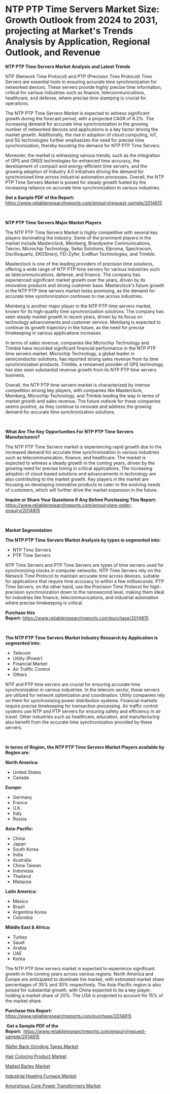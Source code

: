 <p><h1>NTP PTP Time Servers Market Size: Growth Outlook from 2024 to 2031, projecting at Market's Trends Analysis by Application, Regional Outlook, and Revenue</h1></p><p><strong>NTP PTP Time Servers Market Analysis and Latest Trends</strong></p>
<p><p>NTP (Network Time Protocol) and PTP (Precision Time Protocol) Time Servers are essential tools in ensuring accurate time synchronization for networked devices. These servers provide highly precise time information, critical for various industries such as finance, telecommunications, healthcare, and defense, where precise time stamping is crucial for operations.</p><p>The NTP PTP Time Servers Market is expected to witness significant growth during the forecast period, with a projected CAGR of 6.2%. The increasing demand for accurate time synchronization in the growing number of networked devices and applications is a key factor driving the market growth. Additionally, the rise in adoption of cloud computing, IoT, and 5G technologies further emphasizes the need for precise time synchronization, thereby boosting the demand for NTP PTP Time Servers.</p><p>Moreover, the market is witnessing various trends, such as the integration of GPS and GNSS technologies for enhanced time accuracy, the development of compact and energy-efficient time servers, and the growing adoption of Industry 4.0 initiatives driving the demand for synchronized time across industrial automation processes. Overall, the NTP PTP Time Servers Market is poised for steady growth fueled by the increasing reliance on accurate time synchronization in various industries.</p></p>
<p><strong>Get a Sample PDF of the Report:&nbsp;</strong> <a href="https://www.reliableresearchreports.com/enquiry/request-sample/2014815">https://www.reliableresearchreports.com/enquiry/request-sample/2014815</a></p>
<p>&nbsp;</p>
<p><strong>NTP PTP Time Servers Major Market Players</strong></p>
<p><p>The NTP PTP Time Servers Market is highly competitive with several key players dominating the industry. Some of the prominent players in the market include Masterclock, Meinberg, Brandywine Communications, Tekron, Microchip Technology, Seiko Solutions, Elproma, Spectracom, Oscilloquartz, EKOSinerji, FEI-Zyfer, EndRun Technologies, and Trimble.</p><p>Masterclock is one of the leading providers of precision time solutions, offering a wide range of NTP PTP time servers for various industries such as telecommunications, defense, and finance. The company has experienced significant market growth over the years, driven by its innovative products and strong customer base. Masterclock's future growth in the NTP PTP time servers market looks promising, as the demand for accurate time synchronization continues to rise across industries.</p><p>Meinberg is another major player in the NTP PTP time servers market, known for its high-quality time synchronization solutions. The company has seen steady market growth in recent years, driven by its focus on technology advancements and customer service. Meinberg is expected to continue its growth trajectory in the future, as the need for precise timekeeping in various applications increases.</p><p>In terms of sales revenue, companies like Microchip Technology and Trimble have recorded significant financial performance in the NTP PTP time servers market. Microchip Technology, a global leader in semiconductor solutions, has reported strong sales revenue from its time synchronization products. Trimble, a renowned provider of GPS technology, has also seen substantial revenue growth from its NTP PTP time servers business.</p><p>Overall, the NTP PTP time servers market is characterized by intense competition among key players, with companies like Masterclock, Meinberg, Microchip Technology, and Trimble leading the way in terms of market growth and sales revenue. The future outlook for these companies seems positive, as they continue to innovate and address the growing demand for accurate time synchronization solutions.</p></p>
<p>&nbsp;</p>
<p><strong>What Are The Key Opportunities For NTP PTP Time Servers Manufacturers?</strong></p>
<p><p>The NTP PTP Time Servers market is experiencing rapid growth due to the increased demand for accurate time synchronization in various industries such as telecommunication, finance, and healthcare. The market is expected to witness a steady growth in the coming years, driven by the growing need for precise timing in critical applications. The increasing adoption of cloud-based solutions and advancements in technology are also contributing to the market growth. Key players in the market are focusing on developing innovative products to cater to the evolving needs of customers, which will further drive the market expansion in the future.</p></p>
<p><strong>Inquire or Share Your Questions If Any Before Purchasing This Report:</strong> <a href="https://www.reliableresearchreports.com/enquiry/pre-order-enquiry/2014815">https://www.reliableresearchreports.com/enquiry/pre-order-enquiry/2014815</a></p>
<p>&nbsp;</p>
<p><strong>Market Segmentation</strong></p>
<p><strong>The NTP PTP Time Servers Market Analysis by types is segmented into:</strong></p>
<p><ul><li>NTP Time Servers</li><li>PTP Time Servers</li></ul></p>
<p><p>NTP Time Servers and PTP Time Servers are types of time servers used for synchronizing clocks in computer networks. NTP Time Servers rely on the Network Time Protocol to maintain accurate time across devices, suitable for applications that require time accuracy to within a few milliseconds. PTP Time Servers, on the other hand, use the Precision Time Protocol for high-precision synchronization down to the nanosecond level, making them ideal for industries like finance, telecommunications, and industrial automation where precise timekeeping is critical.</p></p>
<p><strong>Purchase this Report:&nbsp;</strong><a href="https://www.reliableresearchreports.com/purchase/2014815">https://www.reliableresearchreports.com/purchase/2014815</a></p>
<p>&nbsp;</p>
<p><strong>The NTP PTP Time Servers Market Industry Research by Application is segmented into:</strong></p>
<p><ul><li>Telecom</li><li>Utility (Power)</li><li>Financial Market</li><li>Air Traffic Control</li><li>Others</li></ul></p>
<p><p>NTP and PTP time servers are crucial for ensuring accurate time synchronization in various industries. In the telecom sector, these servers are utilized for network optimization and coordination. Utility companies rely on them for synchronizing power distribution systems. Financial markets require precise timekeeping for transaction processing. Air traffic control systems use NTP and PTP servers for ensuring safety and efficiency in air travel. Other industries such as healthcare, education, and manufacturing also benefit from the accurate time synchronization provided by these servers.</p></p>
<p>&nbsp;</p>
<p><strong>In terms of Region, the NTP PTP Time Servers Market Players available by Region are:</strong></p>
<p>
    <p> <strong> North America: </strong>
        <ul>
            <li>United States</li>
            <li>Canada</li>
        </ul>
        </p> 
    <p> <strong> Europe: </strong>
        <ul>
            <li>Germany</li>
            <li>France</li>
            <li>U.K.</li>
            <li>Italy</li>
            <li>Russia</li>
        </ul>
        </p> 
    <p> <strong> Asia-Pacific: </strong>
        <ul>
            <li>China</li>
            <li>Japan</li>
            <li>South Korea</li>
            <li>India</li>
            <li>Australia</li>
            <li>China Taiwan</li>
            <li>Indonesia</li>
            <li>Thailand</li>
            <li>Malaysia</li>
        </ul>
        </p> 
    <p> <strong> Latin America: </strong>
        <ul>
            <li>Mexico</li>
            <li>Brazil</li>
            <li>Argentina Korea</li>
            <li>Colombia</li>
        </ul>
        </p> 
    <p> <strong> Middle East & Africa: </strong>
        <ul>
            <li>Turkey</li>
            <li>Saudi</li>
            <li>Arabia</li>
            <li>UAE</li>
            <li>Korea</li>
        </ul>
    </p>
    </p>
<p><p>The NTP PTP time servers market is expected to experience significant growth in the coming years across various regions. North America and Europe are anticipated to dominate the market, with estimated market share percentages of 35% and 30% respectively. The Asia-Pacific region is also poised for substantial growth, with China expected to be a key player, holding a market share of 20%. The USA is projected to account for 15% of the market share.</p></p>
<p><strong>Purchase this Report: </strong><a href="https://www.reliableresearchreports.com/purchase/2014815">https://www.reliableresearchreports.com/purchase/2014815</a></p>
<p>&nbsp;<strong>Get a Sample PDF of the Report:&nbsp;&nbsp;</strong><a href="https://www.reliableresearchreports.com/enquiry/request-sample/2014815">https://www.reliableresearchreports.com/enquiry/request-sample/2014815</a></p>
<p><strong></strong></p>
<p><p><a href="https://glittery-fuchsia-86a.notion.site/Wafer-Back-Grinding-Tapes-Market-Research-Report-Forecasted-for-Period-from-2024-2031-by-Market-T-9467a1270e314af6a310de63e7e12cb8">Wafer Back Grinding Tapes Market</a></p><p><a href="https://view.publitas.com/reportprime-1/hair-coloring-product-market-research-report-provides-critical-insights-that-can-help-shape-business-development-and-investment-strategies/">Hair Coloring Product Market</a></p><p><a href="https://view.publitas.com/reportprime-1/malted-barley-market-provides-a-comprehensive-analysis-including-a-macro-overview-of-the-market-as-well-as-micro-details-such-as-market-size-and-competitive-landscape/">Malted Barley Market</a></p><p><a href="https://acidic-farm-354.notion.site/Industrial-Heating-Furnace-Market-Provides-a-Comprehensive-Analysis-Including-a-Macro-Overview-of-th-f94939c8c3e24ca7a97f0d4bddffa2e4">Industrial Heating Furnace Market</a></p><p><a href="https://glittery-fuchsia-86a.notion.site/Amorphous-Core-Power-Transformers-Market-Research-Report-Forecasted-for-Period-from-2024-2031-by--2cfda2a150a74edabe78347018939832">Amorphous Core Power Transformers Market</a></p></p>